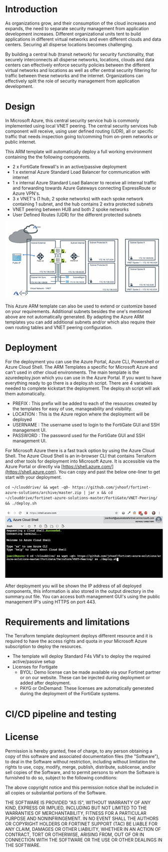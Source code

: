 # Introduction

As organizations grow, and their consumption of the cloud increases and expands, the need to separate security management from application development increases. Different organizational units tent to build applications in different virtual networks and even different clouds and data centers. Securing all disperse locations becomes challenging.

By building a central hub (transit network) for security functionality, that securely interconnects all disperse networks, locations, clouds and data centers can effectively enforce security policies between the different virtual networks and locations as well as offer central security filtering for traffic between these networks and the internet. Organizations can effectively split the role of security management from application development.

# Design

In Microsoft Azure, this central security service hub is commonly implemented using local VNET peering. The central security services hub component will receive, using user defined routing (UDR), all or specific traffic that needs inspection going to/comming from on-prem networks or public internet.

This ARM template will automatically deploy a full working environment containing the the following components.

  - 2 x FortiGate firewall's in an active/passive deployment
  - 1 x external Azure Standard Load Balancer for communication with internet
  - 1 x internal Azure Standard Load Balancer to receive all internal traffic and forwarding towards Azure Gateways connecting ExpressRoute or Azure VPN's.
  - 3 x VNET's (1 hub, 2 spoke networks) with each spoke network containing 1 subnet, and the hub contains 2 extra protected subnets
  - VNET peering between HUB and both 2 spoke networks
  - User Defined Routes (UDR) for the different protected subnets

![VNET peering design](images/fgt-ha-vnet-peering.png)

This Azure ARM template can also be used to extend or customize based on your requirements. Additional subnets besides the one's mentioned above are not automatically generated. By adapting the Azure ARM templates you can add additional subnets and/or which also require their own routing tables and VNET peering configuration.


# Deployment

For the deployment you can use the Azure Portal, Azure CLI, Powershell or Azure Cloud Shell. The ARM Templates a specific for Microsoft Azure and can't used in other cloud environments. The main template is the azuredeploy.json which you can use in the Azure Portal. If you want to have everything ready to go there is a deploy.sh script. There are 4 variables needed to complete kickstart the deployment. The deploy.sh script will ask them automatically.

  - PREFIX : This prefix will be added to each of the resources created by the templates for easy of use, manageability and visibility.
  - LOCATION : This is the Azure region where the deployment will be deployed
  - USERNAME : The username used to login to the FortiGate GUI and SSH management UI.
  - PASSWORD : The password used for the FortiGate GUI and SSH management UI.

For Microsoft Azure there is a fast track option by using the Azure Cloud Shell. The Azure Cloud Shell is an in-browser CLI that contains Terraform and other tools for deployment into Microsoft Azure. It is accessible via the Azure Portal or directly via [https://shell.azure.com/](https://shell.azure.com). You can copy and past the below one-liner to get start with your deployment.

`cd ~/clouddrive/ && wget -qO- https://github.com/jvhoof/fortinet-azure-solutions/archive/master.zip | jar x && cd ~/clouddrive/fortinet-azure-solutions-master/FortiGate/VNET-Peering/ && ./deploy.sh`

![Azure Cloud Shell](images/azure-cloud-shell.png)

After deployment you will be shown the IP address of all deployed components, this information is also stored in the output directory in the summary.out file. You can access both management GUI's using the public management IP's using HTTPS on port 443.

# Requirements and limitations

The Terraform template deployment deploys different resource and it is required to have the access rights and quota in your Microsoft Azure subscription to deploy the resources. 

- The template will deploy Standard F4s VM's to deploy the required active/passive setup
- Licenses for Fortigate 
  - BYOL: Demo license can be made available via your Fortinet partner or on our website. These can be injected during deployment or added after deployment.
  - PAYG or OnDemand: These licenses are automatically generated during the deployment of the FortiGate systems.

# CI/CD pipeline and testing



# License

Permission is hereby granted, free of charge, to any person obtaining a copy of this software and associated documentation files (the "Software"), to deal in the Software without restriction, including without limitation the rights to use, copy, modify, merge, publish, distribute, sublicense, and/or sell copies of the Software, and to permit persons to whom the Software is furnished to do so, subject to the following conditions:

The above copyright notice and this permission notice shall be included in all copies or substantial portions of the Software.

THE SOFTWARE IS PROVIDED "AS IS", WITHOUT WARRANTY OF ANY KIND, EXPRESS OR IMPLIED, INCLUDING BUT NOT LIMITED TO THE WARRANTIES OF MERCHANTABILITY, FITNESS FOR A PARTICULAR PURPOSE AND NONINFRINGEMENT. IN NO EVENT SHALL THE AUTHORS OR COPYRIGHT HOLDERS OR FORTINET SUPPORT (TAC) BE LIABLE FOR ANY CLAIM, DAMAGES OR OTHER LIABILITY, WHETHER IN AN ACTION OF CONTRACT, TORT OR OTHERWISE, ARISING FROM, OUT OF OR IN CONNECTION WITH THE SOFTWARE OR THE USE OR OTHER DEALINGS IN THE SOFTWARE.